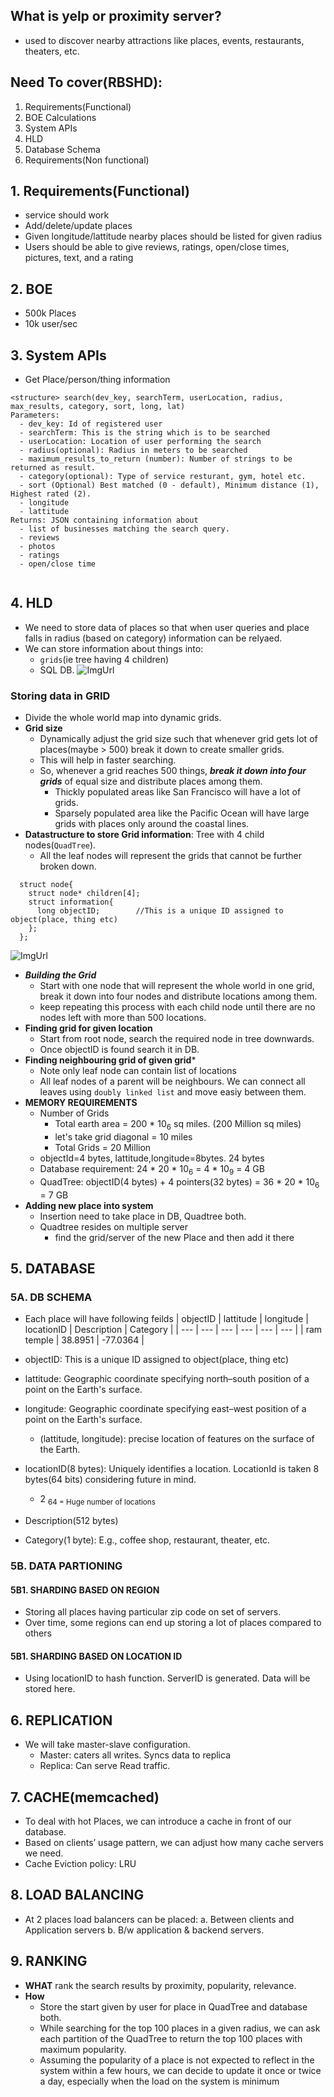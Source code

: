 ## What is yelp or proximity server?
- used to discover nearby attractions like places, events, restaurants, theaters, etc.

## Need To cover(RBSHD):
  1. Requirements(Functional)
  2. BOE Calculations
  3. System APIs
  4. HLD
  5. Database Schema
  6. Requirements(Non functional)
  
## 1. Requirements(Functional)
  - service should work
  - Add/delete/update places
  - Given longitude/lattitude nearby places should be listed for given radius
  - Users should be able to give reviews, ratings, open/close times, pictures, text, and a rating

## 2. BOE
  - 500k Places
  - 10k user/sec
  
## 3. System APIs
  - Get Place/person/thing information
```
<structure> search(dev_key, searchTerm, userLocation, radius, max_results, category, sort, long, lat)
Parameters:
  - dev_key: Id of registered user
  - searchTerm: This is the string which is to be searched
  - userLocation: Location of user performing the search
  - radius(optional): Radius in meters to be searched
  - maximum_results_to_return (number): Number of strings to be returned as result.
  - category(optional): Type of service resturant, gym, hotel etc.
  - sort (Optional) Best matched (0 - default), Minimum distance (1), Highest rated (2).
  - longitude
  - lattitude
Returns: JSON containing information about 
  - list of businesses matching the search query. 
  - reviews
  - photos
  - ratings
  - open/close time
  
```

## 4. HLD
  - We need to store data of places so that when user queries and place falls in radius (based on category) information can be relyaed.
  - We can store information about things into:
    - `grids`(ie tree having 4 children)
    - SQL DB.
![ImgUrl](https://i.ibb.co/PhCRgbC/2dgrid.png)    

### Storing data in GRID
  - Divide the whole world map into dynamic grids.  
  - **Grid size**
    - Dynamically adjust the grid size such that whenever grid gets lot of places(maybe > 500) break it down to create smaller grids.
    - This will help in faster searching.
    - So, whenever a grid reaches 500 things, ***break it down into four grids*** of equal size and distribute places among them.
      - Thickly populated areas like San Francisco will have a lot of grids.
      - Sparsely populated area like the Pacific Ocean will have large grids with places only around the coastal lines.
  - **Datastructure to store Grid information**: Tree with 4 child nodes(`QuadTree`).
    - All the leaf nodes will represent the grids that cannot be further broken down.
```
  struct node{
    struct node* children[4];
    struct information{
      long objectID;        //This is a unique ID assigned to object(place, thing etc)
    };
  };
```    
![ImgUrl](https://i.ibb.co/mCbqctM/quadtree.png)

  - ***Building the Grid***
    - Start with one node that will represent the whole world in one grid, break it down into four nodes and distribute locations among them.
    - keep repeating this process with each child node until there are no nodes left with more than 500 locations.
  - **Finding grid for given location**
    - Start from root node, search the required node in tree downwards.
    - Once objectID is found search it in DB.
  - **Finding neighbouring grid of given grid***
    - Note only leaf node can contain list of locations
    - All leaf nodes of a parent will be neighbours. We can connect all leaves using `doubly linked list` and move easiy between them.
  - **MEMORY REQUIREMENTS**
    - Number of Grids
      - Total earth area = 200 * 10<sub>6</sub> sq miles. (200 Million sq miles)
      - let's take grid diagonal = 10 miles
      - Total Grids = 20 Million
    - objectId=4 bytes, lattitude,longitude=8bytes.   24 bytes
    - Database requirement:  24 * 20 * 10<sub>6</sub> = 4 * 10<sub>9</sub> = 4 GB
    - QuadTree: objectID(4 bytes) + 4 pointers(32 bytes) = 36 * 20 * 10<sub>6</sub> = 7 GB
  - **Adding new place into system**
    - Insertion need to take place in DB, Quadtree both.
    - Quadtree resides on multiple server
      - find the grid/server of the new Place and then add it there
   
## 5. DATABASE
### 5A. DB SCHEMA

- Each place will have following feilds
| objectID | lattitude | longitude | locationID | Description | Category |
| --- | --- | --- | --- | --- | --- |
| ram temple | 38.8951 | -77.0364 |

- objectID: This is a unique ID assigned to object(place, thing etc)
- lattitude: Geographic coordinate specifying north–south position of a point on the Earth's surface.
- longitude: Geographic coordinate specifying east–west position of a point on the Earth's surface.  
  - (lattitude, longitude): precise location of features on the surface of the Earth.
- locationID(8 bytes): Uniquely identifies a location. LocationId is taken 8 bytes(64 bits) considering future in mind.
  - 2 <sub>64</sup> = Huge number of locations
- Description(512 bytes)
- Category(1 byte): E.g., coffee shop, restaurant, theater, etc.

### 5B. DATA PARTIONING
#### 5B1. SHARDING BASED ON REGION
  - Storing all places having particular zip code on set of servers.
  - Over time, some regions can end up storing a lot of places compared to others
#### 5B1. SHARDING BASED ON LOCATION ID
  - Using locationID to hash function. ServerID is generated. Data will be stored here.

## 6. REPLICATION
  - We will take master-slave configuration.
    - Master: caters all writes. Syncs data to replica
    - Replica: Can serve Read traffic.
    
## 7. CACHE(memcached)
  - To deal with hot Places, we can introduce a cache in front of our database.
  - Based on clients’ usage pattern, we can adjust how many cache servers we need.
  - Cache Eviction policy: LRU
  
## 8. LOAD BALANCING
  - At 2 places load balancers can be placed:
    a. Between clients and Application servers
    b. B/w application & backend servers.
    
## 9. RANKING
- **WHAT** rank the search results by proximity, popularity, relevance.
- **How**
  - Store the start given by user for place in QuadTree and database both.
  - While searching for the top 100 places in a given radius, we can ask each partition of the QuadTree to return the top 100 places with maximum popularity. 
  - Assuming the popularity of a place is not expected to reflect in the system within a few hours, we can decide to update it once or twice a day, especially when the load on the system is minimum
